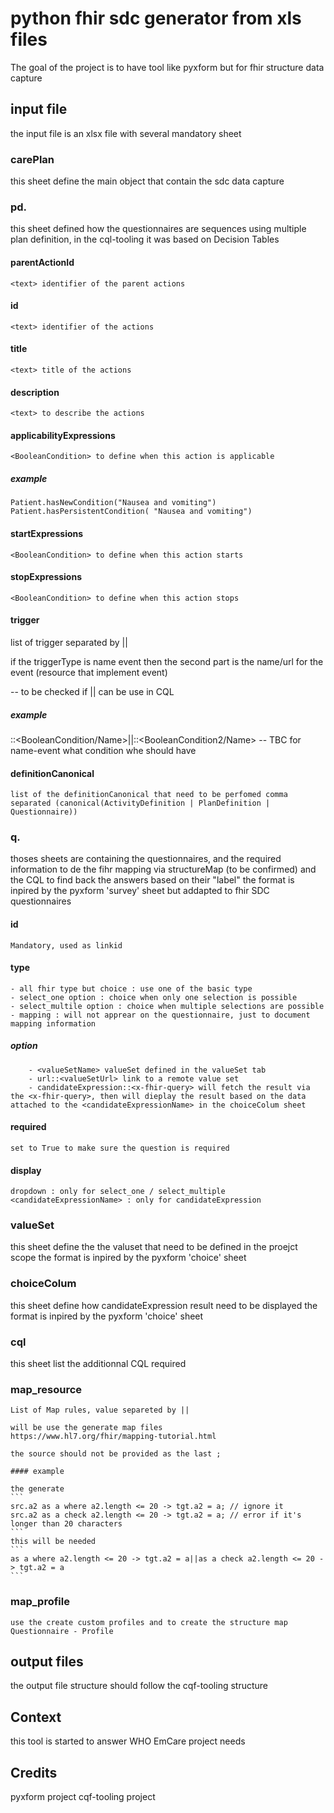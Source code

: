 # python fhir sdc generator from xls files

The goal of the project is to have tool like pyxform but for fhir structure data capture

## input file

the input file is an xlsx file with several mandatory sheet



### carePlan

this sheet define the main object that contain the sdc data capture

### pd.<planDefinitionReference>

this sheet defined how the questionnaires are sequences using multiple plan definition, in the cql-tooling it was based on Decision Tables
#### parentActionId
    <text> identifier of the parent actions 
#### id
    <text> identifier of the actions 
#### title
    <text> title of the actions
#### description
    <text> to describe the actions
#### applicabilityExpressions
    <BooleanCondition> to define when this action is applicable

##### example 
    Patient.hasNewCondition("Nausea and vomiting")
    Patient.hasPersistentCondition( "Nausea and vomiting")
#### startExpressions
    <BooleanCondition> to define when this action starts

#### stopExpressions
    <BooleanCondition> to define when this action stops
#### trigger
  list of trigger separated by  ||

  if the triggerType is name event then the second part is the name/url for the event (resource that implement event)

  -- to be checked if || can be use in CQL
##### example
  <triggerType>::<BooleanCondition/Name>||<triggerType2>::<BooleanCondition2/Name>
  -- TBC for name-event what condition  whe should have

#### definitionCanonical 
    list of the definitionCanonical that need to be perfomed comma separated (canonical(ActivityDefinition | PlanDefinition | Questionnaire))

### q.<questionnaireReference>

thoses sheets are containing the questionnaires, and the required information to de the fihr mapping via structureMap (to be confirmed) and the CQL to find back the answers based on their "label"
the format is inpired by the pyxform 'survey' sheet but addapted to fhir SDC questionnaires



#### id 
    Mandatory, used as linkid

#### type
    - all fhir type but choice : use one of the basic type
    - select_one option : choice when only one selection is possible
    - select_multile option : choice when multiple selections are possible
    - mapping : will not apprear on the questionnaire, just to document mapping information
##### option
        - <valueSetName> valueSet defined in the valueSet tab 
        - url::<valueSetUrl> link to a remote value set
        - candidateExpression::<x-fhir-query> will fetch the result via the <x-fhir-query>, then will dieplay the result based on the data attached to the <candidateExpressionName> in the choiceColum sheet

#### required
    set to True to make sure the question is required

#### display
    dropdown : only for select_one / select_multiple
    <candidateExpressionName> : only for candidateExpression
### valueSet

this sheet define the the valuset that need to be defined in the proejct scope
the format is inpired by the pyxform 'choice' sheet

### choiceColum

this sheet define how candidateExpression result need to be displayed
the format is inpired by the pyxform 'choice' sheet

### cql

this sheet list the additionnal CQL required 

### map_resource
    
    List of Map rules, value separeted by ||

    will be use the generate map files
    https://www.hl7.org/fhir/mapping-tutorial.html

    the source should not be provided as the last ;

    #### example

    the generate
    ```
    src.a2 as a where a2.length <= 20 -> tgt.a2 = a; // ignore it
    src.a2 as a check a2.length <= 20 -> tgt.a2 = a; // error if it's longer than 20 characters
    ``` 
    this will be needed
    ```
    as a where a2.length <= 20 -> tgt.a2 = a||as a check a2.length <= 20 -> tgt.a2 = a
    ```



### map_profile



    use the create custom profiles and to create the structure map Questionnaire - Profile


    


## output files

the output file structure should follow the cqf-tooling structure

## Context

this tool is started to answer WHO EmCare project needs
## Credits
 
pyxform project
cqf-tooling project
